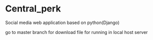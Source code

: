 # Central_perk
Social media web application based on python(Django)

go to master branch for download file for running in local host server
